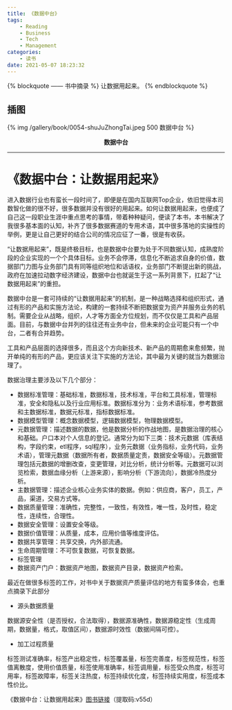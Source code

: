```yaml
---
title: 《数据中台》
tags:
	- Reading
	- Business
	- Tech
	- Management
categories:
	- 读书
date: 2021-05-07 18:23:32
---
```


{% blockquote —— 书中摘录 %}
让数据用起来。
{% endblockquote %}

<!-- more -->

## 插图
{% img /gallery/book/0054-shuJuZhongTai.jpeg 500 数据中台 %}
<p align="center"><b>数据中台</b></p>

-----

# 《数据中台：让数据用起来》

进入数据行业也有蛮长一段时间了，即便是在国内互联网Top企业，依旧觉得本司数智化做的很不好，很多数据并没有很好的用起来。如何让数据用起来，也便成了自己这一段职业生涯中重点思考的事情，带着种种疑问，便读了本书，本书解决了我很多基本面的认知，补齐了很多数据赛道的专用术语，其中很多落地的实操性的举例，更是让自己更好的结合公司的情况应征了一番，很是有收获。

“让数据用起来”，既是终极目标，也是数据中台要为处于不同数据认知，成熟度阶段的企业实现的一个个具体目标。业务不会停滞，信息化不断追求自身的价值，数据部门力图与业务部门具有同等组织地位和话语权，业务部门不断提出新的挑战，政府在加速拉动数字经济建设，数据中台也就诞生于这一系列背景下，扛起了“让数据用起来”的重担。

数据中台是一套可持续的“让数据用起来”的机制，是一种战略选择和组织形式，通过有形的产品和实施方法论，构建的一套持续不断把数据变为资产并服务业务的机制。需要企业从战略，组织，人才等方面全方位规划，而不仅仅是工具和产品层面。目前，与数据中台并列的往往还有业务中台，但未来的企业可能只有一个中台，二者有合并趋势。

工具和产品层面的选择很多，而且这个方向新技术、新产品的周期愈来愈频繁，抛开单纯的有形的产品，更应该关注下实施的方法论，其中最为关键的就当为数据治理了。

数据治理主要涉及以下几个部分：

- 数据标准管理：基础标准，数据标准，技术标准，平台和工具标准，管理标准，安全和隐私以及行业应用标准。数据标准分为：业务术语标准，参考数据和主数据标准，数据元标准，指标数据标准。
- 数据模型管理：概念数据模型，逻辑数据模型，物理数据模型。
- 元数据管理：描述数据的数据，他是数据分析的作战地图，是数据治理的核心和基础。户口本对个人信息的登记。通常分为如下三类：技术元数据（库表结构，字段约束，etl程序，sql程序），业务元数据（业务指标，业务代码，业务术语），管理元数据（数据所有者，数据质量定责，数据安全等级）。元数据管理包括元数据的增删改查，变更管理，对比分析，统计分析等。元数据可以浏览检索，数据血缘分析（上游来源），影响分析（下游流向），数据冷热度分析。
- 主数据管理：描述企业核心业务实体的数据。例如：供应商，客户，员工，产品，渠道，交易方式等。
- 数据质量管理：准确性，完整性，一致性，有效性，唯一性，及时性，稳定性，连续性，合理性。
- 数据安全管理：设置安全等级。
- 数据价值管理：从质量，成本，应用价值等维度评估。
- 数据共享管理：共享交换，内外部流通。
- 生命周期管理：不可恢复数据，可恢复数据。
- 标签管理
- 数据资产门户：数据资产地图，数据资产目录，数据资产检索。

最近在做很多标签的工作，对书中关于数据资产质量评估的地方有蛮多体会，也重点摘录下此部分

- 源头数据质量

数据源安全性（是否授权，合法取得），数据源准确性，数据源稳定性（生成周期，数据量，格式，取值区间），数据源时效性（数据间隔可控）。

- 加工过程质量

标签测试准确率，标签产出稳定性，标签覆盖量，标签完善度，标签规范性，标签值离散度，使用价值质量，标签使用准确率，标签调用量，标签受众热度，标签可用率，标签故障率，标签关注热度，标签持续优化度，标签持续实用度，标签成本性价比。

《数据中台：让数据用起来》[图书链接](https://pan.baidu.com/s/1_gXyQgjAXPNkyu2XK1J_Og)（提取码:v55d）